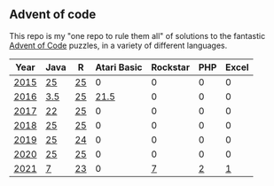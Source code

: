 ## Advent of code

This repo is my "one repo to rule them all" of solutions to the
fantastic [Advent of Code](https://adventofcode.com) puzzles, 
in a variety of different languages.

| Year          | Java             | R            | Atari Basic             | Rockstar                  | PHP             | Excel             |
|---------------|------------------|--------------|-------------------------|---------------------------|-----------------|-------------------|
| [2015](2015/) | [25](2015/Java)  | [25](2015/R) | 0                       |    0                      | 0               | 0                 |
| [2016](2016/) | [3.5](2016/Java) | [25](2016/R) | [21.5](2016/AtariBasic) |    0                      | 0               | 0                 |
| [2017](2017/) | [22](2017/Java)  | [25](2017/R) | 0                       |    0                      | 0               | 0                 |
| [2018](2018/) | [25](2018/Java)  | [25](2018/R) | 0                       |    0                      | 0               | 0                 |
| [2019](2019/) | [25](2019/Java)  | [24](2019/R) | 0                       |    0                      | 0               | 0                 |
| [2020](2020/) | [25](2020/Java)  | [25](2020/R) | 0                       |    0                      | 0               | 0                 |
| [2021](2021/) | [7](2021/Java)   | [23](2021/R) | 0                       |    [7](2021/Rockstar)     | [2](2021/PHP)   | [1](2021/Excel)   |
